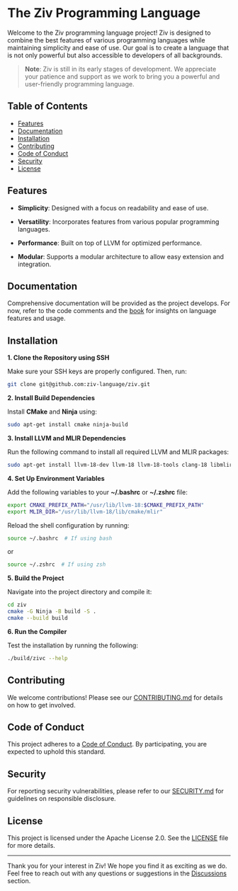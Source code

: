 <!--
Part of the Ziv Programming Language, under the Apache License v2.0 with LLVM
See /LICENSE for license details.
SPDX-License-Identifier: Apache-2.0 WITH LLVM-exception
-->

# The Ziv Programming Language

Welcome to the Ziv programming language project! Ziv is designed to combine the best features of various programming languages while maintaining simplicity and ease of use. Our goal is to create a language that is not only powerful but also accessible to developers of all backgrounds.

> **Note**: Ziv is still in its early stages of development. We appreciate your patience and support as we work to bring you a powerful and user-friendly programming language.

## Table of Contents

- [Features](#features)
- [Documentation](#documentation)
- [Installation](#installation)
- [Contributing](#contributing)
- [Code of Conduct](#code-of-conduct)
- [Security](#security)
- [License](#license)

## Features

- **Simplicity**: Designed with a focus on readability and ease of use.

- **Versatility**: Incorporates features from various popular programming languages.

- **Performance**: Built on top of LLVM for optimized performance.

- **Modular**: Supports a modular architecture to allow easy extension and integration.

## Documentation

Comprehensive documentation will be provided as the project develops. For now, refer to the code comments and the [book](https://ziv-language.github.io/book/) for insights on language features and usage.

## Installation

**1. Clone the Repository using SSH**

Make sure your SSH keys are properly configured. Then, run:

```bash
git clone git@github.com:ziv-language/ziv.git
```

**2. Install Build Dependencies**

Install **CMake** and **Ninja** using:

```bash
sudo apt-get install cmake ninja-build
```

**3. Install LLVM and MLIR Dependencies**

Run the following command to install all required LLVM and MLIR packages:

```bash
sudo apt-get install llvm-18-dev llvm-18 llvm-18-tools clang-18 libmlir-18 libmlir-18-dev
```

**4. Set Up Environment Variables**

Add the following variables to your **~/.bashrc** or **~/.zshrc** file:

```bash
export CMAKE_PREFIX_PATH="/usr/lib/llvm-18:$CMAKE_PREFIX_PATH"
export MLIR_DIR="/usr/lib/llvm-18/lib/cmake/mlir"
```

Reload the shell configuration by running:

```bash
source ~/.bashrc  # If using bash
```

or

```bash
source ~/.zshrc  # If using zsh
```

**5. Build the Project**

Navigate into the project directory and compile it:

```bash
cd ziv
cmake -G Ninja -B build -S .
cmake --build build
```

**6. Run the Compiler**

Test the installation by running the following:

```bash
./build/zivc --help
```

## Contributing

We welcome contributions! Please see our [CONTRIBUTING.md](CONTRIBUTING.md) for details on how to get involved.

## Code of Conduct

This project adheres to a [Code of Conduct](CODE_OF_CONDUCT.md). By participating, you are expected to uphold this standard.

## Security

For reporting security vulnerabilities, please refer to our [SECURITY.md](SECURITY.md) for guidelines on responsible disclosure.

## License

This project is licensed under the Apache License 2.0. See the [LICENSE](LICENSE) file for more details.

---

Thank you for your interest in Ziv! We hope you find it as exciting as we do. Feel free to reach out with any questions or suggestions in the [Discussions](https://github.com/ziv-language/ziv/discussions) section.
